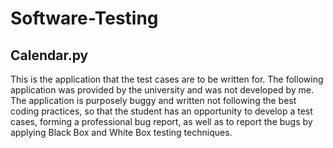 # Software-Testing
## Calendar.py
This is the application that the test cases are to be written for. The following application was provided by the university and was not developed by me.
The application is purposely buggy and written not following the best coding practices, so that the student has an opportunity to develop a test cases, forming a professional bug report, as well as to report the bugs by applying Black Box and White Box testing techniques.
